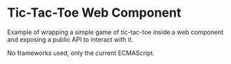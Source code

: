 # Tic-Tac-Toe Web Component

Example of wrapping a simple game of tic-tac-toe inside a web component and
exposing a public API to interact with it.

No frameworks used, only the current ECMAScript.
